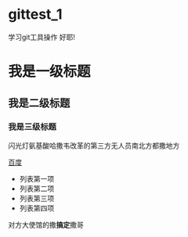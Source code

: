 # gittest_1
学习git工具操作
好耶!

# 我是一级标题

## 我是二级标题

### 我是三级标题

闪光灯氨基酸哈撒韦改革的第三方无人员南北方都撒地方

[百度](https://www.baidu.com)

- 列表第一项
- 列表第二项
- 列表第三项
- 列表第四项

对方大使馆的撒**搞定**撒哥
